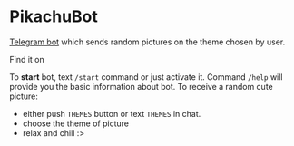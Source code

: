 # PikachuBot

[Telegram bot](https://t.me/PicturePikachuBot) which sends random pictures on the theme chosen by user. 

Find it on 

To **start** bot, text `/start` command or just activate it. 
Command `/help` will provide you the basic information about bot. 
To receive a random cute picture:
- either push `THEMES` button or text `THEMES` in chat.
- choose the theme of picture 
- relax and chill :>
